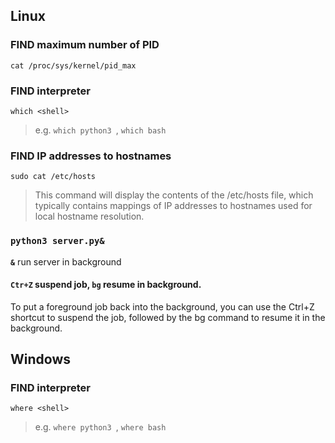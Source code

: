 ## Linux
### FIND maximum number of PID
`cat /proc/sys/kernel/pid_max`

### FIND interpreter
`which <shell>`
> e.g. `which python3 `, `which bash`

### FIND IP addresses to hostnames
`sudo cat /etc/hosts`
> This command will display the contents of the /etc/hosts file, which typically contains mappings of IP addresses to hostnames used for local hostname resolution.

###  `python3 server.py&`
 **`&`** run server in background
#### `Ctr+Z` suspend job, `bg` resume in background.
To put a foreground job back into the background, you can use the Ctrl+Z shortcut to suspend the job, followed by the bg command to resume it in the background.

## Windows
### FIND interpreter
`where <shell>`
> e.g. `where python3 `, `where bash`


